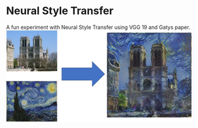 # Neural Style Transfer
A fun experiment with Neural Style Transfer using VGG 19 and Gatys paper.
<img src="images/transform.JPG">



